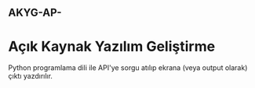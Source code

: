 ## AKYG-AP-
# Açık Kaynak Yazılım Geliştirme

 Python programlama dili ile API'ye sorgu atılıp ekrana (veya output olarak) çıktı yazdırılır.
